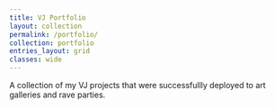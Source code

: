 ```yaml
---
title: VJ Portfolio
layout: collection
permalink: /portfolio/
collection: portfolio
entries_layout: grid
classes: wide
---
```


A collection of my VJ projects that were successfullly deployed to art galleries and rave parties.
